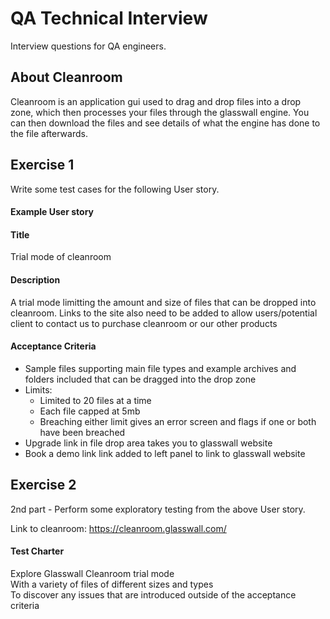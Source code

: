 # QA Technical Interview
Interview questions for QA engineers.

## About Cleanroom
Cleanroom is an application gui used to drag and drop files into a drop zone, which then processes your files through the glasswall engine. You can then download the files and see details of what the engine has done to the file afterwards.

## Exercise 1
Write some test cases for the following User story. 

#### Example User story
#### Title
Trial mode of cleanroom

#### Description
A trial mode limitting the amount and size of files that can be dropped into cleanroom. Links to the site also need to be added to allow users/potential client to contact us to purchase cleanroom or our other products

#### Acceptance Criteria
- Sample files supporting main file types and example archives and folders included that can be dragged into the drop zone
- Limits:
  - Limited to 20 files at a time
  - Each file capped at 5mb
  - Breaching either limit gives an error screen and flags if one or both have been breached
- Upgrade link in file drop area takes you to glasswall website
- Book a demo link link added to left panel to link to glasswall website


## Exercise 2
2nd part - Perform some exploratory testing from the above User story.

Link to cleanroom: https://cleanroom.glasswall.com/

#### Test Charter

Explore Glasswall Cleanroom trial mode  
With a variety of files of different sizes and types  
To discover any issues that are introduced outside of the acceptance criteria
